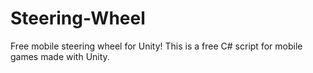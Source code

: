 # Steering-Wheel
Free mobile steering wheel for Unity!
This is a free C# script for mobile games made with Unity. 
